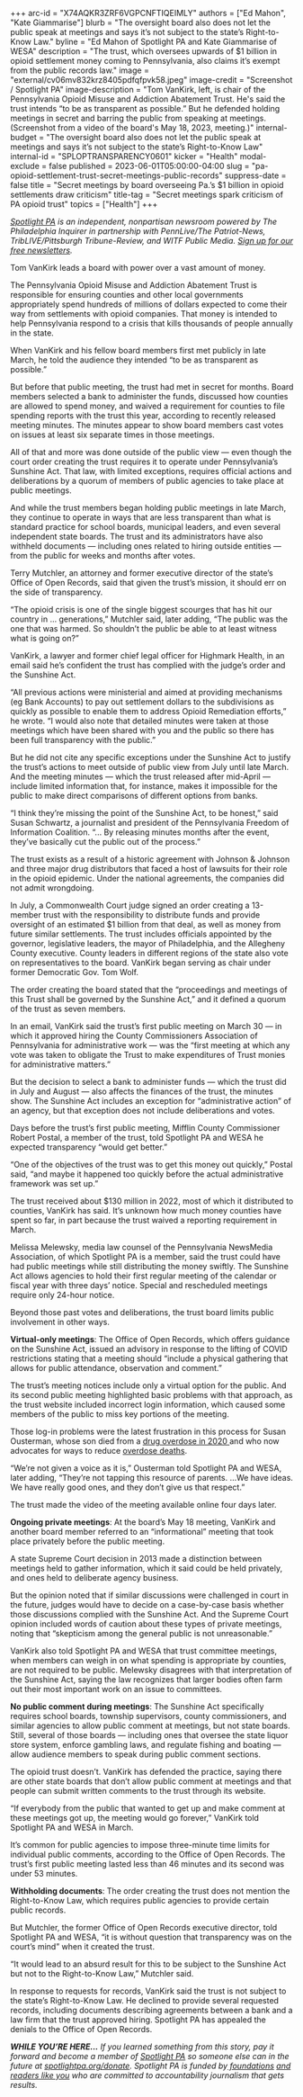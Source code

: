 +++
arc-id = "X74AQKR3ZRF6VGPCNFTIQEIMLY"
authors = ["Ed Mahon", "Kate Giammarise"]
blurb = "The oversight board also does not let the public speak at meetings and says it’s not subject to the state’s Right-to-Know Law."
byline = "Ed Mahon of Spotlight PA and Kate Giammarise of WESA"
description = "The trust, which oversees upwards of $1 billion in opioid settlement money coming to Pennsylvania, also claims it’s exempt from the public records law."
image = "external/cv06mv832krz8405pdfqfpvk58.jpeg"
image-credit = "Screenshot / Spotlight PA"
image-description = "Tom VanKirk, left, is chair of the Pennsylvania Opioid Misuse and Addiction Abatement Trust. He's said the trust intends “to be as transparent as possible.” But he defended holding meetings in secret and barring the public from speaking at meetings. (Screenshot from a video of the board's May 18, 2023, meeting.)"
internal-budget = "The oversight board also does not let the public speak at meetings and says it’s not subject to the state’s Right-to-Know Law"
internal-id = "SPLOPTRANSPARENCY0601"
kicker = "Health"
modal-exclude = false
published = 2023-06-01T05:00:00-04:00
slug = "pa-opioid-settlement-trust-secret-meetings-public-records"
suppress-date = false
title = "Secret meetings by board overseeing Pa.’s $1 billion in opioid settlements draw criticism"
title-tag = "Secret meetings spark criticism of PA opioid trust"
topics = ["Health"]
+++

<a href="https://www.spotlightpa.org/"><i>Spotlight PA</i></a><i> is an independent, nonpartisan newsroom powered by The Philadelphia Inquirer in partnership with PennLive/The Patriot-News, TribLIVE/Pittsburgh Tribune-Review, and WITF Public Media. </i><a href="https://www.spotlightpa.org/newsletters"><i>Sign up for our free newsletters</i></a><i>.</i>

Tom VanKirk leads a board with power over a vast amount of money.

The Pennsylvania Opioid Misuse and Addiction Abatement Trust is responsible for ensuring counties and other local governments appropriately spend hundreds of millions of dollars expected to come their way from settlements with opioid companies. That money is intended to help Pennsylvania respond to a crisis that kills thousands of people annually in the state.

When VanKirk and his fellow board members first met publicly in late March, he told the audience they intended “to be as transparent as possible.”

But before that public meeting, the trust had met in secret for months. Board members selected a bank to administer the funds, discussed how counties are allowed to spend money, and waived a requirement for counties to file spending reports with the trust this year, according to recently released meeting minutes. The minutes appear to show board members cast votes on issues at least six separate times in those meetings.

All of that and more was done outside of the public view — even though the court order creating the trust requires it to operate under Pennsylvania’s Sunshine Act. That law, with limited exceptions, requires official actions and deliberations by a quorum of members of public agencies to take place at public meetings.

And while the trust members began holding public meetings in late March, they continue to operate in ways that are less transparent than what is standard practice for school boards, municipal leaders, and even several independent state boards. The trust and its administrators have also withheld documents — including ones related to hiring outside entities — from the public for weeks and months after votes.

<script src="https://www.spotlightpa.org/embed.js" async></script><div data-spl-embed-version="1" data-spl-src="https://www.spotlightpa.org/embeds/newsletter/"></div>

Terry Mutchler, an attorney and former executive director of the state’s Office of Open Records, said that given the trust’s mission, it should err on the side of transparency.

“The opioid crisis is one of the single biggest scourges that has hit our country in ... generations,” Mutchler said, later adding, “The public was the one that was harmed. So shouldn’t the public be able to at least witness what is going on?”

VanKirk, a lawyer and former chief legal officer for Highmark Health, in an email said he’s confident the trust has complied with the judge’s order and the Sunshine Act.

“All previous actions were ministerial and aimed at providing mechanisms (eg Bank Accounts) to pay out settlement dollars to the subdivisions as quickly as possible to enable them to address Opioid Remediation efforts,” he wrote. “I would also note that detailed minutes were taken at those meetings which have been shared with you and the public so there has been full transparency with the public.”

But he did not cite any specific exceptions under the Sunshine Act to justify the trust’s actions to meet outside of public view from July until late March. And the meeting minutes — which the trust released after mid-April — include limited information that, for instance, makes it impossible for the public to make direct comparisons of different options from banks.

“I think they’re missing the point of the Sunshine Act, to be honest,” said Susan Schwartz, a journalist and president of the Pennsylvania Freedom of Information Coalition. “... By releasing minutes months after the event, they’ve basically cut the public out of the process.”

The trust exists as a result of a historic agreement with Johnson &amp; Johnson and three major drug distributors that faced a host of lawsuits for their role in the opioid epidemic. Under the national agreements, the companies did not admit wrongdoing.

In July, a Commonwealth Court judge signed an order creating a 13-member trust with the responsibility to distribute funds and provide oversight of an estimated $1 billion from that deal, as well as money from future similar settlements. The trust includes officials appointed by the governor, legislative leaders, the mayor of Philadelphia, and the Allegheny County executive. County leaders in different regions of the state also vote on representatives to the board. VanKirk began serving as chair under former Democratic Gov. Tom Wolf.

The order creating the board stated that the “proceedings and meetings of this Trust shall be governed by the Sunshine Act,” and it defined a quorum of the trust as seven members.

In an email, VanKirk said the trust’s first public meeting on March 30 — in which it approved hiring the County Commissioners Association of Pennsylvania for administrative work — was the “first meeting at which any vote was taken to obligate the Trust to make expenditures of Trust monies for administrative matters.”

But the decision to select a bank to administer funds — which the trust did in July and August — also affects the finances of the trust, the minutes show. The Sunshine Act includes an exception for “administrative action” of an agency, but that exception does not include deliberations and votes.

Days before the trust’s first public meeting, Mifflin County Commissioner Robert Postal, a member of the trust, told Spotlight PA and WESA he expected transparency “would get better.”

“One of the objectives of the trust was to get this money out quickly,” Postal said, “and maybe it happened too quickly before the actual administrative framework was set up.”

The trust received about $130 million in 2022, most of which it distributed to counties, VanKirk has said. It’s unknown how much money counties have spent so far, in part because the trust waived a reporting requirement in March.

Melissa Melewsky, media law counsel of the Pennsylvania NewsMedia Association, of which Spotlight PA is a member, said the trust could have had public meetings while still distributing the money swiftly. The Sunshine Act allows agencies to hold their first regular meeting of the calendar or fiscal year with three days’ notice. Special and rescheduled meetings require only 24-hour notice.

Beyond those past votes and deliberations, the trust board limits public involvement in other ways.

<b>Virtual-only meetings</b>: The Office of Open Records, which offers guidance on the Sunshine Act, issued an advisory in response to the lifting of COVID restrictions stating that a meeting should “include a physical gathering that allows for public attendance, observation and comment.”

The trust’s meeting notices include only a virtual option for the public. And its second public meeting highlighted basic problems with that approach, as the trust website included incorrect login information, which caused some members of the public to miss key portions of the meeting.

Those log-in problems were the latest frustration in this process for Susan Ousterman, whose son died from a <a href="https://www.spotlightpa.org/news/2021/06/pa-medical-marijuana-insurance-drug-treatment-confusion/">drug overdose in 2020 </a>and who now advocates for ways to reduce <a href="https://www.usatoday.com/story/opinion/voices/2023/01/30/opioid-fentanyl-criminalization-wont-end-epidemic/11111983002/">overdose deaths</a>.

“We’re not given a voice as it is,” Ousterman told Spotlight PA and WESA, later adding, “They’re not tapping this resource of parents. …We have ideas. We have really good ones, and they don’t give us that respect.”

The trust made the video of the meeting available online four days later.

<b>Ongoing private meetings</b>: At the board’s May 18 meeting, VanKirk and another board member referred to an “informational” meeting that took place privately before the public meeting.

A state Supreme Court decision in 2013 made a distinction between meetings held to gather information, which it said could be held privately, and ones held to deliberate agency business.

But the opinion noted that if similar discussions were challenged in court in the future, judges would have to decide on a case-by-case basis whether those discussions complied with the Sunshine Act. And the Supreme Court opinion included words of caution about these types of private meetings, noting that “skepticism among the general public is not unreasonable.”

VanKirk also told Spotlight PA and WESA that trust committee meetings, when members can weigh in on what spending is appropriate by counties, are not required to be public. Melewsky disagrees with that interpretation of the Sunshine Act, saying the law recognizes that larger bodies often farm out their most important work on an issue to committees.

<b>No public comment during meetings</b>: The Sunshine Act specifically requires school boards, township supervisors, county commissioners, and similar agencies to allow public comment at meetings, but not state boards. Still, several of those boards — including ones that oversee the state liquor store system, enforce gambling laws, and regulate fishing and boating — allow audience members to speak during public comment sections.

The opioid trust doesn’t. VanKirk has defended the practice, saying there are other state boards that don’t allow public comment at meetings and that people can submit written comments to the trust through its website.

“If everybody from the public that wanted to get up and make comment at these meetings got up, the meeting would go forever,” VanKirk told Spotlight PA and WESA in March.

It’s common for public agencies to impose three-minute time limits for individual public comments, according to the Office of Open Records. The trust’s first public meeting lasted less than 46 minutes and its second was under 53 minutes.

<b>Withholding documents</b>: The order creating the trust does not mention the Right-to-Know Law, which requires public agencies to provide certain public records.

But Mutchler, the former Office of Open Records executive director, told Spotlight PA and WESA, “it is without question that transparency was on the court’s mind” when it created the trust.

<script src="https://www.spotlightpa.org/embed.js" async></script><div data-spl-embed-version="1" data-spl-src="https://www.spotlightpa.org/embeds/donate/?eyebrow_text=SPRING%20MEMBER%20DRIVE&teaser_text=Before%20you%20continue...%20This%20vital%20public-service%20journalism%20is%20only%20possible%20with%20your%20support.%20%3Cb%3EMake%20a%20gift%20to%20Spotlight%20PA%20now%20and%20it%20will%20be%20DOUBLED%20as%20part%20of%20our%20Spring%20Member%20Drive.%3C%2Fb%3E&cta_text=GET%20YOUR%20GIFT%20DOUBLED"></div>


“It would lead to an absurd result for this to be subject to the Sunshine Act but not to the Right-to-Know Law,” Mutchler said.

In response to requests for records, VanKirk said the trust is not subject to the state’s Right-to-Know Law. He declined to provide several requested records, including documents describing agreements between a bank and a law firm that the trust approved hiring. Spotlight PA has appealed the denials to the Office of Open Records.

<i><b>WHILE YOU’RE HERE...</b></i><i> If you learned something from this story, pay it forward and become a member of </i><a href="https://www.spotlightpa.org/"><i>Spotlight PA</i></a><i> so someone else can in the future at </i><a href="http://spotlightpa.org/donate"><i>spotlightpa.org/donate</i></a><i>. Spotlight PA is funded by</i><a href="https://www.spotlightpa.org/support"><i> foundations</i></a><i> </i><a href="https://www.spotlightpa.org/support"><i>and readers like you</i></a><i> who are committed to accountability journalism that gets results.</i>
